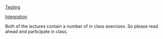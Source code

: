 [Testing](Testing.html)

[Integration](Integration.html)

Both of the lectures contain a number of in class exercises. So please read ahead and participate in class.
